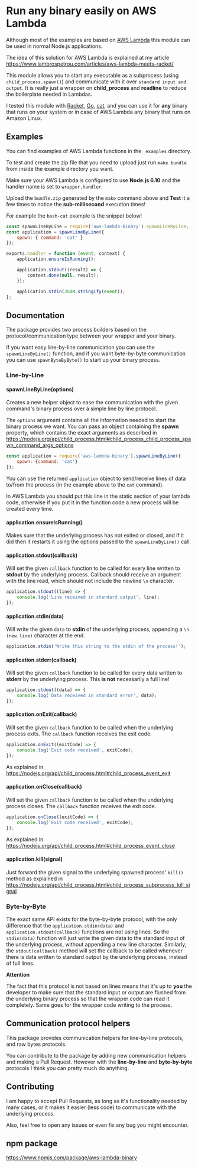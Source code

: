 # Run any binary easily on AWS Lambda

Although most of the examples are based on [AWS Lambda](https://aws.amazon.com/lambda/) this module can be used in normal Node.js applications.

The idea of this solution for AWS Lambda is explained at my article https://www.lambrospetrou.com/articles/aws-lambda-meets-racket/

This module allows you to start any executable as a subprocess (using ```child_process.spawn()```) and communicate with it over ```standard input and output```. It is really just a wrapper on **child_process** and **readline** to reduce the boilerplate needed in Lambdas.

I tested this module with [Racket](https://racket-lang.org/), [Go](https://golang.org/), [cat](https://ss64.com/bash/cat.html), and you can use it for **any** binary that runs on your system or in case of AWS Lambda any binary that runs on Amazon Linux.

## Examples

You can find examples of AWS Lambda functions in the ```_examples``` directory.

To test and create the zip file that you need to upload just run ```make bundle``` from inside the example directory you want.

Make sure your AWS Lambda is configured to use **Node.js 6.10** and the handler name is set to ```wrapper.handler```.

Upload the ```bundle.zip``` generated by the ```make``` command above and **Test** it a few times to notice the **sub-millisecond** execution times!

For example the ```bash-cat``` example is the snippet below!

```javascript
const spawnLineByLine = require('aws-lambda-binary').spawnLineByLine;
const application = spawnLineByLine({
    spawn: { command: 'cat' }
});

exports.handler = function (event, context) {
    application.ensureIsRunning();

    application.stdout((result) => {
        context.done(null, result);
    });

    application.stdin(JSON.stringify(event));
};
```

## Documentation

The package provides two process builders based on the protocol/communication type between your wrapper and your binary.

If you want easy line-by-line communication you can use the ```spawnLineByLine()``` function, and if you want byte-by-byte communication you can use ```spawnByteByByte()``` to start up your binary process.

### Line-by-Line

#### spawnLineByLine(options)

Creates a new helper object to ease the communication with the given command's binary process over a simple line by line protocol.

The ```options``` argument contains all the information needed to start the binary process we want. You can pass an object containing the **spawn** property, which contains the exact arguments as described in https://nodejs.org/api/child_process.html#child_process_child_process_spawn_command_args_options

```javascript
const application = require('aws-lambda-binary').spawnLineByLine({
    spawn: {command: 'cat'}
}); 
```

You can use the returned ```application``` object to send/receive lines of data to/from the process (in the example above to the ```cat``` command).

In AWS Lambda you should put this line in the static section of your lambda code, otherwise if you put it in the function code a new process will be created every time. 

#### application.ensureIsRunning()

Makes sure that the underlying process has not exited or closed, and if it did then it restarts it using the options passed to the ```spawnLineByLine()``` call.

#### application.stdout(callback)

Will set the given ```callback``` function to be called for every line written to **stdout** by the underlying process. Callback should receive an argument with the line read, which should not include the newline ```\n``` character.

```javascript
application.stdout((line) => {
    console.log('Line received in standard output', line);
});
```

#### application.stdin(data)

Will write the given ```data``` to **stdin** of the underlying process, appending a ```\n (new line)``` character at the end.

```javascript
application.stdin('Write this string to the stdin of the process!');
```

#### application.stderr(callback)

Will set the given ```callback``` function to be called for every data written to **stderr** by the underlying process. This **is not** necessarily a full line!

```javascript
application.stdout((data) => {
    console.log('Data received in standard error', data);
});
```

#### application.onExit(callback)

Will set the given ```callback``` function to be called when the underlying process exits. The ```callback``` function receives the exit code.

```javascript
application.onExit((exitCode) => {
    console.log('Exit code received', exitCode);
});
```

As explained in https://nodejs.org/api/child_process.html#child_process_event_exit

#### application.onClose(callback)

Will set the given ```callback``` function to be called when the underlying process closes. The ```callback``` function receives the exit code.

```javascript
application.onClose((exitCode) => {
    console.log('Exit code received', exitCode);
});
```

As explained in https://nodejs.org/api/child_process.html#child_process_event_close

#### application.kill(signal)

Just forward the given signal to the underlying spawned process' ```kill()``` method as explained in https://nodejs.org/api/child_process.html#child_process_subprocess_kill_signal

### Byte-by-Byte

The exact same API exists for the byte-by-byte protocol, with the only difference that the ```application.stdin(data)``` and ```application.stdout(callback)``` functions are not using lines. So the ```stdin(data)``` function will just write the given data to the standard input of the underlying process, without appending a new line character. Similarly, the ```stdout(callback)``` method will set the callback to be called whenever there is data written to standard output by the underlying process, instead of full lines.

**Attention**

The fact that this protocol is not based on lines means that it's up to **you** the developer to make sure that the standard input or output are flushed from the underlying binary process so that the wrapper code can read it completely. Same goes for the wrapper code writing to the process.

## Communication protocol helpers

This package provides communication helpers for line-by-line protocols, and raw bytes protocols.

You can contribute to the package by adding new communication helpers and making a Pull Request. However with the **line-by-line** and **byte-by-byte** protocols I think you can pretty much do anything.

## Contributing

I am happy to accept Pull Requests, as long as it's functionality needed by many cases, or it makes it easier (less code) to communicate with the underlying process.

Also, feel free to open any issues or even fix any bug you might encounter.

## npm package

https://www.npmjs.com/package/aws-lambda-binary